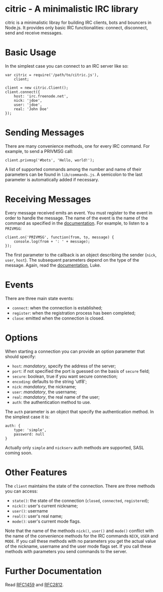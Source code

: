 citric - A minimalistic IRC library
======
citric is a minimalistic libray for building IRC clients, bots and bouncers in Node.js.
It provides only basic IRC functionalities: connect, disconnect, send and receive
messages.

Basic Usage
======
In the simplest case you can connect to an IRC server like so:

    var citric = require('/path/to/citric.js'),
        client;

    client = new citric.Client();
    client.connect({
        host: 'irc.freenode.net',
        nick: 'jdoe',
        user: 'jdoe',
        real: 'John Doe'
    });

Sending Messages
======
There are many convenience methods, one for every IRC command. For example, to send
a PRIVMSG call:

    client.privmsg('#bots', 'Hello, world!');

A list of supported commands among the number and name of their parameters can be
found in `lib/commands.js`. A semicolon to the last parameter is automatically added
if necessary.

Receiving Messages
======
Every message received emits an event. You must register to the event in order to
handle the message. The name of the event is the name of the command as specified in
the [documentation](https://tools.ietf.org/html/rfc2812). For example, to listen to
a `PRIVMSG`:

    client.on('PRIVMSG', function(from, to, message) {
        console.log(from + ': ' + message);
    });

The first parameter to the callback is an object describing the sender (`nick`, `user`,
`host`). The subsequent parameters depend on the type of the message. Again, read the
[documentation](https://tools.ietf.org/html/rfc2812), Luke.

Events
======
There are three main state events:

* `connect`: when the connection is established;
* `register`: when the registration process has been completed;
* `close`: emitted when the connection is closed.

Options
======
When starting a connection you can provide an option parameter that should specify:

* `host`: _mandatory_, specify the address of the server;
* `port`: if not specified the port is guessed on the basis of `secure` field;
* `secure`: boolean, true if you want secure connection;
* `encoding`: defaults to the string 'utf8';
* `nick`: _mandatory_, the nickname;
* `user`: _mandatory_, the username;
* `real`: _mandatory_, the real name of the user;
* `auth`: the authentication method to use.

The `auth` parameter is an object that specify the authentication method. In the simplest
case it is:

    auth: {
        type: 'simple',
        password: null
    }

Actually only `simple` and `nickserv` auth methods are supported, SASL coming soon.

Other Features
======
The `client` maintains the state of the connection. There are three methods you can access:

* `state()`: the state of the connection (`closed`, `connected`, `registered`);
* `nick()`: user's current nickname;
* `user()`: username
* `real()`: user's real name;
* `mode()`: user's current mode flags.

Note that the name of the methods `nick()`, `user()` and `mode()` conflict with the name of
the convenience methods for the IRC commands `NICK`, `USER` and `MODE`. If you call these
methods with no parameters you get the actual value of the nickname, username and the user
mode flags set. If you call these methods with parameters you send commands to the server.

Further Documentation
======
Read [RFC1459](http://tools.ietf.org/html/rfc1459.html) and [RFC2812](https://tools.ietf.org/html/rfc2812).